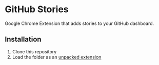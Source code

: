 # GitHub Stories

Google Chrome Extension that adds stories to your GitHub dashboard.

## Installation

1. Clone this repository
2. Load the folder as an [unpacked extension](https://webkul.com/blog/how-to-install-the-unpacked-extension-in-chrome/)
